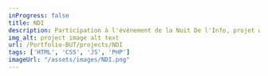 ```yaml
---
inProgress: false
title: NDI
description: Participation à l'évènement de la Nuit De l'Info, projet web avec des défis à effectuer pendant une nuit complète.
img_alt: project image alt text
url: /Portfolio-BUT/projects/NDI
tags: ['HTML', 'CSS', 'JS', 'PHP']
imageUrl: "/assets/images/NDI.png"
---
```


